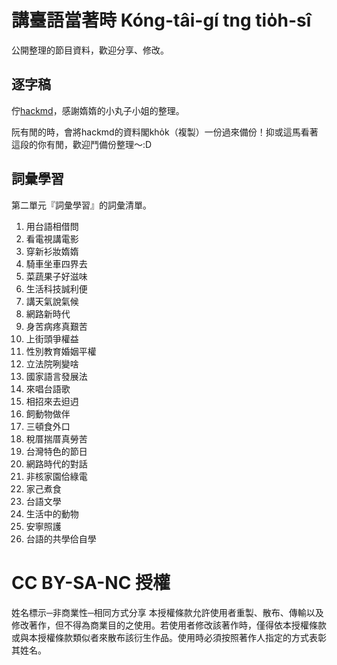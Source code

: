 # 講臺語當著時 Kóng-tâi-gí tng tio̍h-sî
公開整理的節目資料，歡迎分享、修改。

## 逐字稿
佇[hackmd](https://hackmd.io/s/Skb7uH_2M)，感謝媠媠的小丸子小姐的整理。

阮有閒的時，會將hackmd的資料閣kho̍k（複製）一份過來備份！抑或這馬看著這段的你有閒，歡迎鬥備份整理～:D

## 詞彙學習
第二單元『詞彙學習』的詞彙清單。
1. 用台語相借問
2. 看電視講電影
3. 穿新衫妝媠媠
4. 騎車坐車四界去
5. 菜蔬果子好滋味
6. 生活科技誠利便
7. 講天氣說氣候
8. 網路新時代
9. 身苦病疼真艱苦
10. 上街頭爭權益
11. 性別教育婚姻平權　
12. 立法院咧變啥　
13. 國家語言發展法
14. 來唱台語歌
15. 相招來去𨑨迌
16. 飼動物做伴
17. 三頓食外口
18. 稅厝揣厝真勞苦
19. 台灣特色的節日
20. 網路時代的對話
21. 非核家園佮綠電
22. 家己煮食
23. 台語文學
24. 生活中的動物
25. 安寧照護
26. 台語的共學佮自學

# CC BY-SA-NC 授權
姓名標示─非商業性─相同方式分享
本授權條款允許使用者重製、散布、傳輸以及修改著作，但不得為商業目的之使用。若使用者修改該著作時，僅得依本授權條款或與本授權條款類似者來散布該衍生作品。使用時必須按照著作人指定的方式表彰其姓名。
